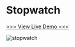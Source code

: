 # Stopwatch

[>>> View Live Demo <<<](https://michelpomerantzeff.github.io/Stopwatch/)

![stopwatch](https://user-images.githubusercontent.com/96065240/175558008-01545d63-6e4a-41a4-b6ef-479043c34b32.png)
